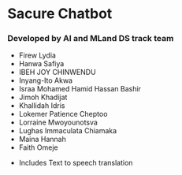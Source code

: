 <h1>Sacure Chatbot</h1>
<H3>Developed by AI and MLand DS track team </H3>
<ul>
  <li> Firew Lydia  </li>
  <li>Hanwa Safiya </li>
  <li> IBEH JOY CHINWENDU  </li>
  <li>Inyang-Ito Akwa </li>
  <li>Israa Mohamed Hamid Hassan Bashir </li>
  <li>Jimoh Khadijat</li>
  <li>Khallidah Idris  </li>
  <li>Lokemer Patience Cheptoo  </li>
  <li>Lorraine Mwoyounotsva  </li>
  <li>Lughas Immaculata Chiamaka </li>
  <li>Maina Hannah  </li>
  <li>Faith Omeje  </li>
</ul>
<ul>
  <li>Includes Text to speech translation
  </li>
</ul>
